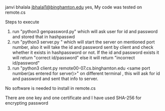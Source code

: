 janvi bhalala
jbhalal1@binghamton.edu
yes, My code was tested on remote.cs

Steps to execute
1) run "python3 genpassword.py"  which will ask user for id and password and stored that in hashpasswd
2) run "python3 server.py <port number>" which will start the server on mentioned port number, also it will take the id and password sent by client and check whether it exists in hashpassword or not. If the id and password exists it will return "correct id/password" else it will return "incorrect id/password"
3) run "python3 client.py remote00-07.cs.binghamton.edu <same port number(as entered for server)>" on different terminal , this will ask for id and password and sent that info to server. 

No software is needed to install in remote.cs

There are one key and one certificate and I have used SHA-256 for encrypting password